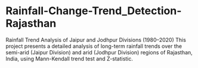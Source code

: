# Rainfall-Change-Trend_Detection-Rajasthan
Rainfall Trend Analysis of Jaipur and Jodhpur Divisions (1980–2020) This project presents a detailed analysis of long-term rainfall trends over the semi-arid (Jaipur Division) and arid (Jodhpur Division) regions of Rajasthan, India, using Mann-Kendall trend test and Z-statistic. 
